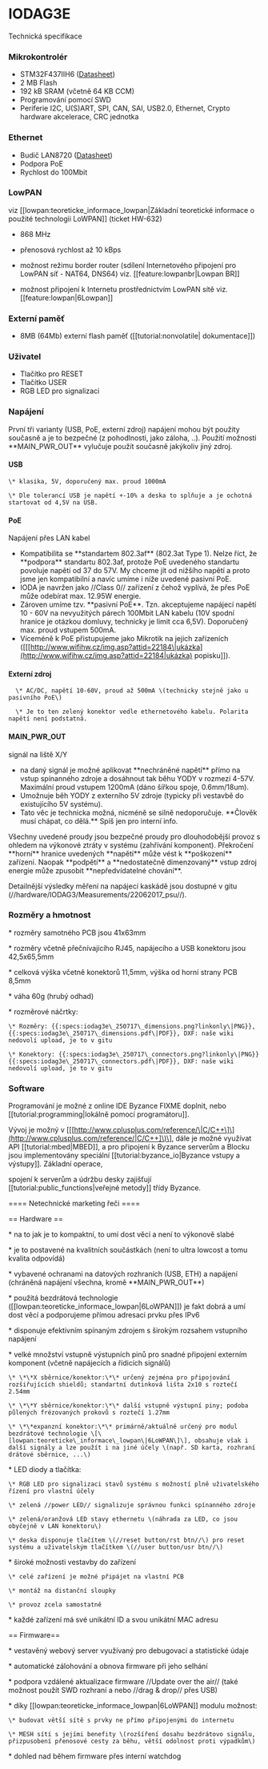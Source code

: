 # IODAG3E

Technická specifikace

### Mikrokontrolér

* STM32F437IIH6 \([Datasheet](http://www.st.com/content/ccc/resource/technical/document/datasheet/fd/8c/0a/19/13/8f/41/99/DM00077036.pdf/files/DM00077036.pdf/jcr:content/translations/en.DM00077036.pdf)\)
* 2 MB Flash
* 192 kB SRAM \(včetně 64 KB CCM\)
* Programování pomocí SWD
* Periferie I2C, U\(S\)ART, SPI, CAN, SAI, USB2.0, Ethernet, Crypto hardware akcelerace, CRC jednotka

### Ethernet

* Budič LAN8720 \([Datasheet](http://ww1.microchip.com/downloads/en/DeviceDoc/8720a.pdf)\)
* Podpora PoE 
* Rychlost do 100Mbit

### LowPAN

viz \[\[lowpan:teoreticke\_informace\_lowpan\|Základní teoretické informace o použité technologii LoWPAN\]\] \(ticket HW-632\)

* 868 MHz

* přenosová rychlost až 10 kBps

* možnost režimu border router \(sdílení Internetového připojení pro LowPAN síť - NAT64, DNS64\) viz. \[\[feature:lowpanbr\|Lowpan BR\]\]
* možnost připojení k Internetu prostřednictvím LowPAN sítě viz. \[\[feature:lowpan\|6Lowpan\]\]

### Externí paměť

* 8MB \(64Mb\) externí flash paměť \(\[\[tutorial:nonvolatile\| dokumentace\]\]\) 

### Uživatel

* Tlačítko pro RESET
* Tlačítko USER
* RGB LED pro signalizaci

### Napájení

První tři varianty \(USB, PoE, externí zdroj\) napájení mohou být použity současně a je to bezpečné \(z pohodlnosti, jako záloha, ..\). Použití možnosti \*\*MAIN\_PWR\_OUT\*\* vylučuje použít současně jakýkoliv jiný zdroj.

#### USB

```
\* klasika, 5V, doporučený max. proud 1000mA 

\* Dle tolerancí USB je napětí +-10% a deska to splňuje a je ochotná startovat od 4,5V na USB.
```

#### PoE

Napájení přes LAN kabel

* Kompatibilita se \*\*standartem 802.3af\*\* \(802.3at Type 1\). Nelze říct, že \*\*podpora\*\* standartu 802.3af, protože PoE uvedeného standartu povoluje napětí od 37 do 57V. My chceme jít od nižšího napětí a proto jsme jen kompatibilní a navíc umíme i níže uvedené pasivní PoE.
* IODA je navržen jako //Class 0// zařízení z čehož vyplívá, že přes PoE může odebírat max. 12.95W energie.
* Zároven umíme tzv. \*\*pasivní PoE\*\*. Tzn. akceptujeme napájecí napětí 10 - 60V na nevyužitých párech 100Mbit LAN kabelu \(10V spodní hranice je otázkou domluvy, technicky je limit cca 6,5V\). Doporučený max. proud vstupem 500mA.
* Víceméně k PoE přistupujeme jako Mikrotik na jejich zařízeních \(\[\[[http://www.wifihw.cz/img.asp?attid=22184\|ukázka](http://www.wifihw.cz/img.asp?attid=22184|ukázka) popisku\]\]\).

#### Externí zdroj

```
  \* AC/DC, napětí 10-60V, proud až 500mA \(technicky stejně jako u pasivního PoE\)

  \* Je to ten zelený konektor vedle ethernetového kabelu. Polarita napětí není podstatná.
```

#### MAIN\_PWR\_OUT

signál na liště X/Y

* na daný signál je možné aplikovat \*\*nechráněné napětí\*\* přímo na vstup spínanného zdroje a dosáhnout tak běhu YODY v rozmezí 4-57V. Maximální proud vstupem 1200mA \(dáno šířkou spoje, 0.6mm/18um\).
* Umožnuje běh YODY z externího 5V zdroje \(typicky při vestavbě do existujícího 5V systému\). 
* Tato věc je technicka možná, nicméně se silně nedoporučuje. \*\*Člověk musí chápat, co dělá.\*\* Spíš jen pro interní info.

Všechny uvedené proudy jsou bezpečné proudy pro dlouhodobější provoz s ohledem na výkonové ztráty v systému \(zahřívání komponent\). Překročení \*\*horní\*\* hranice uvedených \*\*napětí\*\* může vést k \*\*poškození\*\* zařízení. Naopak \*\*podpětí\*\* a \*\*nedostatečně dimenzovaný\*\* vstup zdroj energie může zpusobit \*\*nepředvídatelné chování\*\*.

Detailnější výsledky měření na napájecí kaskádě jsou dostupné v gitu \(//hardware/IODAG3/Measurements/22062017\_psu//\).

### Rozměry a hmotnost

\* rozměry samotného PCB jsou 41x63mm

\* rozměry včetně přečnívajícího RJ45, napájecího a USB konektoru jsou 42,5x65,5mm

\* celková výška včetně konektorů 11,5mm, výška od horní strany PCB 8,5mm

\* váha 60g \(hrubý odhad\)

\* rozměrové náčrtky:

```
\* Rozměry: {{:specs:iodag3e\_250717\_dimensions.png?linkonly\|PNG}}, {{:specs:iodag3e\_250717\_dimensions.pdf\|PDF}}, DXF: naše wiki nedovolí upload, je to v gitu

\* Konektory: {{:specs:iodag3e\_250717\_connectors.png?linkonly\|PNG}}{{:specs:iodag3e\_250717\_connectors.pdf\|PDF}}, DXF: naše wiki nedovolí upload, je to v gitu
```

### Software

Programování je možné z online IDE Byzance FIXME doplnit, nebo \[\[tutorial:programming\|lokálně pomocí programátoru\]\].

Vývoj je možný v \[\[[http://www.cplusplus.com/reference/\|C/C++\]\](http://www.cplusplus.com/reference/|C/C++]\)\], dále je možné využívat API \[\[tutorial:mbed\|MBED\]\], a pro připojení k Byzance serverům a Blocku jsou implementovány speciální \[\[tutorial:byzance\_io\|Byzance vstupy a výstupy\]\]. Základní operace,

spojení k serverům a údržbu desky zajišťují \[\[tutorial:public\_functions\|veřejné metody\]\] třídy Byzance.

==== Netechnické marketing řeči ====

== Hardware ==

\* na to jak je to kompaktní, to umí dost věcí a není to výkonově slabé

\* je to postavené na kvalitních součástkách \(není to ultra lowcost a tomu kvalita odpovídá\)

\* vybavené ochranami na datových rozhraních \(USB, ETH\) a napájení \(chráněná napájení všechna, kromě \*\*MAIN\_PWR\_OUT\*\*\)

\* použitá bezdrátová technologie \(\[\[lowpan:teoreticke\_informace\_lowpan\|6LoWPAN\]\]\) je fakt dobrá a umí dost věcí a podporujeme přímou adresaci prvku přes IPv6

\* disponuje efektivním spínaným zdrojem s širokým rozsahem vstupního napájení

\* velké množství vstupně výstupních pinů pro snadné připojení externím komponent \(včetně napájecích a řídicích signálů\)

```
\* \*\*X sběrnice/konektor:\*\* určený zejména pro připojování rozšiřujících shieldů; standartní dutinková lišta 2x10 s roztečí 2.54mm

\* \*\*Y sběrnice/konektor:\*\* další vstupně výstupní piny; podoba půlených frézovaných prokovů s roztečí 1.27mm

\* \*\*expanzní konektor:\*\* primárně/aktuálně určený pro modul bezdrátové technologie \[\[lowpan:teoreticke\_informace\_lowpan\|6LoWPAN\]\], obsahuje však i další signály a lze použít i na jiné účely \(např. SD karta, rozhraní drátové sběrnice, ...\)
```

\* LED diody a tlačítka:

```
\* RGB LED pro signalizaci stavů systému s možností plně uživatelského řízení pro vlastní účely

\* zelená //power LED// signalizuje správnou funkci spínanného zdroje

\* zelená/oranžová LED stavy ethernetu \(náhrada za LED, co jsou obyčejně v LAN konektoru\)

\* deska disponuje tlačítem \(//reset button/rst btn//\) pro reset systému a uživatelským tlačítkem \(//user button/usr btn//\)
```

\* široké možnosti vestavby do zařízení

```
\* celé zařízení je možné připájet na vlastní PCB

\* montáž na distanční sloupky 

\* provoz zcela samostatně
```

\* každé zařízení má své unikátní ID a svou unikátní MAC adresu

== Firmware==

\* vestavěný webový server využívaný pro debugovací a statistické údaje

\* automatické zálohování a obnova firmware při jeho selhání

\* podpora vzdálené aktualizace firmware //Update over the air// \(také možnost použít SWD rozhraní a nebo //drag & drop// přes USB\)

\* díky \[\[lowpan:teoreticke\_informace\_lowpan\|6LoWPAN\]\] modulu možnost:

```
\* budovat větší sítě s prvky ne přímo připojenými do internetu

\* MESH sítí s jejími benefity \(rozšíření dosahu bezdrátovo signálu, přizpusobení přenosové cesty za běhu, větší odolnost proti výpadkům\)
```

\* dohled nad během firmware přes interní watchdog


